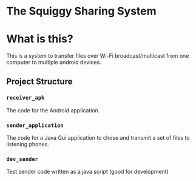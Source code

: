 # The Squiggy Sharing System

# What is this?

This is a system to transfer files over Wi-Fi broadcast/multicast from one computer to multiple android devices.

## Project Structure

### `receiver_apk`

The code for the Android application.

### `sender_application`

The code for a Java Gui application to chose and transmit a set of files to listening phones.

### `dev_sender`

Test sender code written as a java script (good for development)

